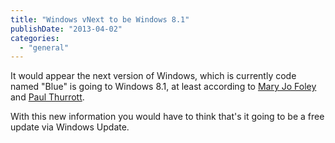 ```yaml
---
title: "Windows vNext to be Windows 8.1"
publishDate: "2013-04-02"
categories: 
  - "general"
---
```


It would appear the next version of Windows, which is currently code named "Blue" is going to Windows 8.1, at least according to [Mary Jo Foley](http://www.zdnet.com/blog/microsoft) and [Paul Thurrott](http://www.winsupersite.com/).

With this new information you would have to think that's it going to be a free update via Windows Update.

